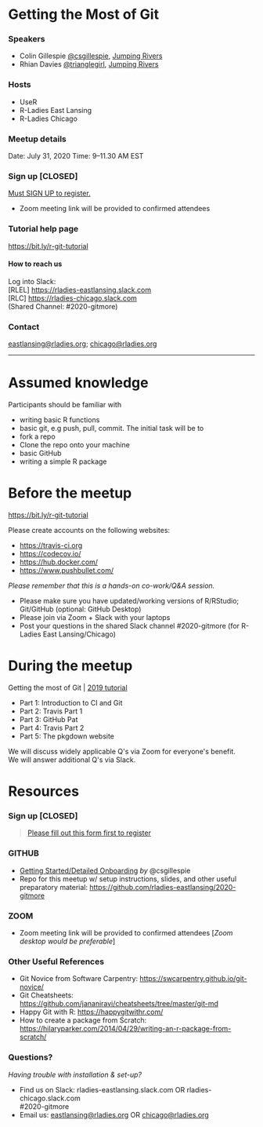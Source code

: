 
# Getting the Most of Git
### Speakers
- Colin Gillespie [@csgillespie](https://github.com/csgillespie), [Jumping Rivers](https://jumpingrivers.com/)
- Rhian Davies [@trianglegirl](https://twitter.com/trianglegirl), [Jumping Rivers](https://jumpingrivers.com/)

### Hosts
- UseR
- R-Ladies East Lansing
- R-Ladies Chicago

### Meetup details
Date: July 31, 2020
Time: 9–11.30 AM EST

### Sign up [CLOSED]
[Must SIGN UP to register.](https://forms.gle/PRp26658f66BA3vW8)
- Zoom meeting link will be provided to confirmed attendees

### Tutorial help page
https://bit.ly/r-git-tutorial

#### How to reach us
Log into Slack: <br>
[RLEL] https://rladies-eastlansing.slack.com <br>
[RLC]  https://rladies-chicago.slack.com <br>
(Shared Channel: #2020-gitmore)

### Contact
eastlansing@rladies.org; chicago@rladies.org 

***

# Assumed knowledge
Participants should be familiar with
- writing basic R functions
- basic git, e.g push, pull, commit. The initial task will be to
- fork a repo
- Clone the repo onto your machine
- basic GitHub
- writing a simple R package

# Before the meetup
https://bit.ly/r-git-tutorial

Please create accounts on the following websites:
- https://travis-ci.org
- https://codecov.io/
- https://hub.docker.com/
- https://www.pushbullet.com/

*Please remember that this is a hands-on co-work/Q&A session.*

- Please make sure you have updated/working versions of R/RStudio; Git/GitHub (optional: GitHub Desktop)
- Please join via Zoom + Slack with your laptops
- Post your questions in the shared Slack channel #2020-gitmore (for R-Ladies East Lansing/Chicago)


# During the meetup

Getting the most of Git | [2019 tutorial](https://www.jumpingrivers.com/t/2019-user-git/#1)
- Part 1: Introduction to CI and Git
- Part 2: Travis Part 1
- Part 3: GitHub Pat
- Part 4: Travis Part 2
- Part 5: The pkgdown website

We will discuss widely applicable Q's via Zoom for everyone's benefit. <br>
We will answer additional Q's via Slack. <br>

# Resources
### Sign up [CLOSED]
> [Please fill out this form first to register](https://forms.gle/PRp26658f66BA3vW8)

### GITHUB
- [Getting Started/Detailed Onboarding](https://gist.github.com/csgillespie/447e4ebed711199a320c97a65f71da84) _by_ @csgillespie
- Repo for this meetup w/ setup instructions, slides, and other useful preparatory material: https://github.com/rladies-eastlansing/2020-gitmore

### ZOOM
- Zoom meeting link will be provided to confirmed attendees
[_Zoom desktop would be preferable_]

### Other Useful References
* Git Novice from Software Carpentry: https://swcarpentry.github.io/git-novice/
* Git Cheatsheets: https://github.com/jananiravi/cheatsheets/tree/master/git-md
* Happy Git with R: https://happygitwithr.com/
* How to create a package from Scratch: https://hilaryparker.com/2014/04/29/writing-an-r-package-from-scratch/

### Questions?
_Having trouble with installation & set-up?_ <br>
- Find us on Slack: rladies-eastlansing.slack.com OR rladies-chicago.slack.com <br> #2020-gitmore
- Email us: eastlansing@rladies.org OR chicago@rladies.org
